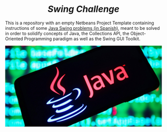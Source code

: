 <h1 align = "center">
<b><i>Swing Challenge</i></b>
</h1>

This is a repository with an empty Netbeans Project Template containing instructions of some [Java Swing problems (in Spanish)](./Java-Swing-Challenge.pdf), meant to be solved in order to solidify concepts of Java, the Collections API, the Object-Oriented Programming paradigm as well as the Swing GUI Toolkit.

![ML ZoomCamp](./assets/swingx.jpg)